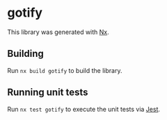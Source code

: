 # gotify

This library was generated with [Nx](https://nx.dev).

## Building

Run `nx build gotify` to build the library.

## Running unit tests

Run `nx test gotify` to execute the unit tests via [Jest](https://jestjs.io).
